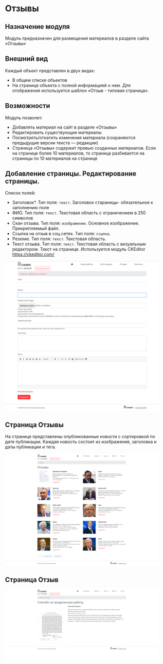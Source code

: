 # Отзывы
## Назначение модуля
Модуль предназначен для размещения материалов в разделе сайта «Отзывы»
## Внешний вид
Каждый объект представлен в двух видах:
- В общем списке объектов
- На странице объекта с полной информацией о нем. Для отображения используется шаблон «Отзыв - типовая страница».
## Возможности
Модуль позволет:
- Добавлять материал на сайт в разделе «Отзывы»
- Редактировать существующие материалы
- Посмотреть/откатить изменения материала (сохраняются предыдущие версии текста — редакции)
- Страница «Отзывы» содержит превью созданных материалов. Если на странице более 10 материалов, то страница разбивается на страницы по 10 материалов на странице
## Добавление страницы. Редактирование страницы.
Список полей:
- Заголовок*. Тип поля: `текст`. Заголовок стараницы- обязательное к заполнению поле
- ФИО. Тип поля: `текст`. Текстовая область с ограничением в 250 символов
- Скан отзыва. Тип поля: `изображение`. Основное изображение. Прикрепляемый файл.
- Ссылка на отзыв в соц.сетях. Тип поля: `ссылка`.
- Резюме. Тип поля: `текст`. Текстовая область.
- Текст отзыва. Тип поля: `текст`. Текстовая область с визуальным редактором. Текст на странице. Используется модуль CKEditor <https://ckeditor.com/>


[identifier]: https://github.com/synapse-studio/dogovor/blob/master/tz/openTZ.md#%D0%A2%D1%80%D0%B5%D0%B1%D0%BE%D0%B2%D0%B0%D0%BD%D0%B8%D1%8F-%D0%BA-%D1%85%D1%80%D0%B0%D0%BD%D0%B5%D0%BD%D0%B8%D1%8E-%D0%B4%D0%B0%D0%BD%D0%BD%D1%8B%D1%85

<img src="https://github.com/synapse-studio/helper/blob/master/tz/comment/testimonial.png">


## Страница Отзывы
На странице представлены опубликованные новости с сортировкой по дате публикации.
Каждая новость состоит из изображения, заголовка и даты публикации и тега.

<img src="https://github.com/synapse-studio/helper/blob/master/tz/comment/testimonial_1.png">

## Страница Отзыв
<img src="https://github.com/synapse-studio/helper/blob/master/tz/comment/testimonial_2.png">
